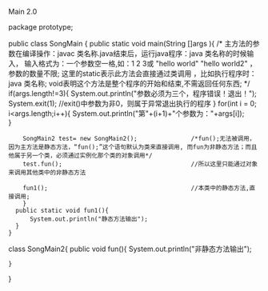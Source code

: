 Main 2.0

package prototype;

public class SongMain {
	public static void main(String []args ){
	/*
	主方法的参数在编译操作：javac 类名称.java结束后，运行java程序：java 类名称的时候输入， 输入格式为：一个参数空一格,如：1 2 3或 "hello world" "hello world2" ，参数的数量不限;
	这里的static表示此方法会直接通过类调用 ，比如执行程序时：java 类名称;
	void表明这个方法是整个程序的开始和结束,不需返回任何东西; 
	*/
		if(args.length!=3){
			System.out.println("参数必须为三个，程序错误！退出！");
			System.exit(1);                            //exit()中参数为非0，则属于异常退出执行的程序
		}
			for(int i = 0; i<args.length;i++){
				System.out.println("第"+(i+1)+"个参数为："+args[i]);            
		}
		
		
		
		
		
        SongMain2 test= new SongMain2();               /*fun();无法被调用，因为主方法是静态方法，“fun();”这个语句默认为类来直接调用, 而fun为非静态方法；而且他属于另一个类，必须通过实例化那个类的对象调用*/
		test.fun();                                    //所以这里只能通过对象来调用其他类中的非静态方法
		
		fun1();                                        //本类中的静态方法,直接调用;
		}
	  public static void fun1(){
		  System.out.println("静态方法输出");    
	  }
	}
  
class SongMain2{
	public void fun(){
		System.out.println("非静态方法输出");
		
	}
}